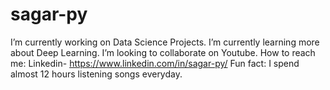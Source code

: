 # sagar-py

I’m currently working on Data Science Projects.
I’m currently learning more about Deep Learning.
I’m looking to collaborate on Youtube.
How to reach me: Linkedin- https://www.linkedin.com/in/sagar-py/
Fun fact: I spend almost 12 hours listening songs everyday.
